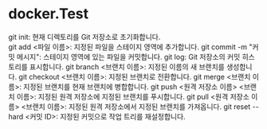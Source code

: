 # docker.Test
git init: 현재 디렉토리를 Git 저장소로 초기화합니다.<br>
git add <파일 이름>: 지정된 파일을 스테이지 영역에 추가합니다.
git commit -m "커밋 메시지": 스테이지 영역에 있는 파일을 커밋합니다.
git log: Git 저장소의 커밋 히스토리를 표시합니다.
git branch <브랜치 이름>: 지정된 이름의 새 브랜치를 생성합니다.
git checkout <브랜치 이름>: 지정된 브랜치로 전환합니다.
git merge <브랜치 이름>: 지정된 브랜치를 현재 브랜치에 병합합니다.
git push <원격 저장소 이름> <브랜치 이름>: 지정된 원격 저장소에 지정된 브랜치를 푸시합니다.
git pull <원격 저장소 이름> <브랜치 이름>: 지정된 원격 저장소에서 지정된 브랜치를 가져옵니다.
git reset --hard <커밋 ID>: 지정된 커밋으로 작업 트리를 재설정합니다.
